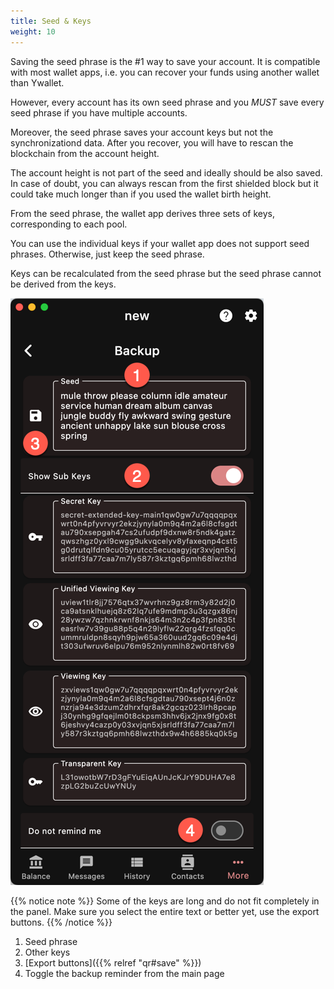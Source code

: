 ```yaml
---
title: Seed & Keys
weight: 10
---
```


Saving the seed phrase is the #1 way to save
your account. It is compatible with most
wallet apps, i.e. you can recover your funds
using another wallet than Ywallet.

However, every account has its own seed phrase
and you *MUST* save every seed phrase if you
have multiple accounts.

Moreover, the seed phrase saves your account
keys but not the synchronizationd data.
After you recover, you will have to 
rescan the blockchain from the account height.

The account height is not part of the seed
and ideally should be also saved. In case of
doubt, you can always rescan from the first
shielded block but it could take much longer
than if you used the wallet birth height.

From the seed phrase, the wallet app derives
three sets of keys, corresponding to each
pool.

You can use the individual keys if your wallet
app does not support seed phrases. Otherwise,
just keep the seed phrase.

Keys can be recalculated from the seed phrase
but the seed phrase cannot be derived from the keys.

![Seed](2024-03-10_14-35-09.png)

{{% notice note %}}
Some of the keys are long and do not fit completely in the 
panel. Make sure you select the entire text or better
yet, use the export buttons.
{{% /notice %}}

1. Seed phrase
1. Other keys
1. [Export buttons]({{% relref "qr#save" %}})
1. Toggle the backup reminder from the main page
